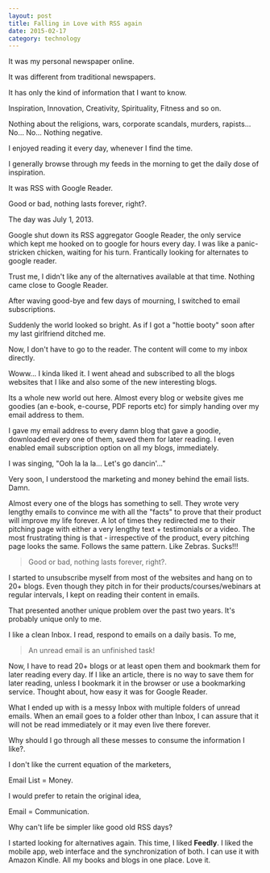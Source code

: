```yaml
---
layout: post
title: Falling in Love with RSS again
date: 2015-02-17
category: technology
---
```


It was my personal newspaper online. 

It was different from traditional newspapers.

It has only the kind of information that I want to know.

Inspiration, Innovation, Creativity, Spirituality, Fitness and so on.

Nothing about the religions, wars, corporate scandals, murders, rapists... No... No... Nothing negative.

I enjoyed reading it every day, whenever I find the time. 

I generally browse through my feeds in the morning to get the daily dose of inspiration.

It was RSS with Google Reader.

Good or bad, nothing lasts forever, right?.

The day was July 1, 2013.

Google shut down its RSS aggregator Google Reader, the only service which kept me hooked on to google for hours every day. I was like a panic-stricken chicken, waiting for his turn. Frantically looking for alternates to google reader.

Trust me, I didn't like any of the alternatives available at that time. Nothing came close to Google Reader. 

After waving good-bye and few days of mourning, I switched to email subscriptions.

Suddenly the world looked so bright. As if I got a "hottie booty" soon after my last girlfriend ditched me.

Now, I don't have to go to the reader. The content will come to my inbox directly. 

Woww... I kinda liked it. I went ahead and subscribed to all the blogs websites that I like and also some of the new interesting blogs.

Its a whole new world out here. Almost every blog or website gives me goodies (an e-book, e-course, PDF reports etc) for simply handing over my email address to them.

I gave my email address to every damn blog that gave a goodie, downloaded every one of them, saved them for later reading. I even enabled email subscription option on all my blogs, immediately.

I was singing, "Ooh la la la... Let's go dancin'..."

Very soon, I understood the marketing and money behind the email lists. Damn. 

Almost every one of the blogs has something to sell. They wrote very lengthy emails to convince me with all the "facts" to prove that their product will improve my life forever. A lot of times they redirected me to their pitching page with either a very lengthy text + testimonials or a video. The most frustrating thing is that - irrespective of the product, every pitching page looks the same. Follows the same pattern. Like Zebras. Sucks!!!

> Good or bad, nothing lasts forever, right?.

I started to unsubscribe myself from most of the websites and hang on to 20+ blogs. Even though they pitch in for their products/courses/webinars at regular intervals, I kept on reading their content in emails.


That presented another unique problem over the past two years. It's probably unique only to me.

I like a clean Inbox. I read, respond to emails on a daily basis. To me,

> An unread email is an unfinished task!

Now, I have to read 20+ blogs or at least open them and bookmark them for later reading every day. If I like an article, there is no way to save them for later reading, unless I bookmark it in the browser or use a bookmarking service. Thought about, how easy it was for Google Reader.

What I ended up with is a messy Inbox with multiple folders of unread emails. When an email goes to a folder other than Inbox, I can assure that it will not be read immediately or it may even live there forever.

Why should I go through all these messes to consume the information I like?. 

I don't like the current equation of the marketers, 

Email List = Money.

I would prefer to retain the original idea,

Email = Communication.

Why can't life be simpler like good old RSS days?

I started looking for alternatives again. This time, I liked **Feedly**. I liked the mobile app, web interface and the synchronization of both. I can use it with Amazon Kindle. All my books and blogs in one place. Love it.
